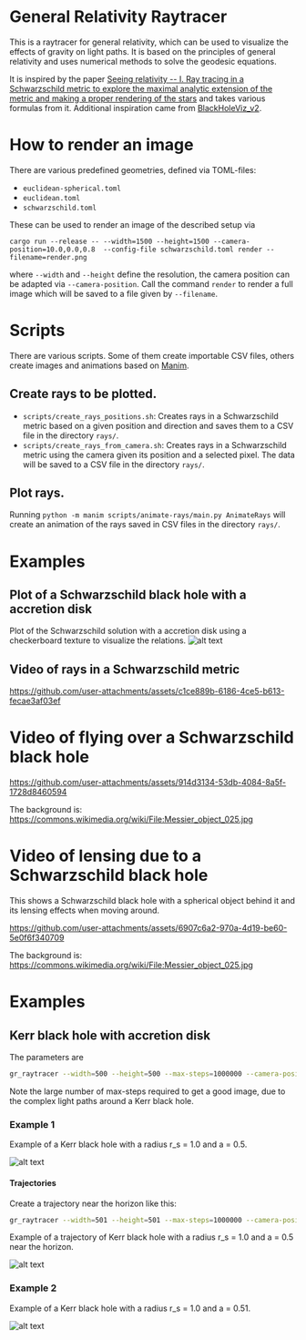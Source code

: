 # General Relativity Raytracer

This is a raytracer for general relativity, which can be used to visualize the effects of gravity on light paths. It is
based on the principles of general relativity and uses numerical methods to solve the geodesic equations.

It is inspired by the
paper [Seeing relativity -- I. Ray tracing in a Schwarzschild metric to explore the maximal analytic extension of the metric and making a proper rendering of the stars](https://arxiv.org/abs/1511.06025)
and takes various formulas from it. Additional inspiration came
from [BlackHoleViz_v2](https://github.com/HollowaySean/BlackHoleViz_v2).

# How to render an image

There are various predefined geometries, defined via TOML-files:

- `euclidean-spherical.toml`
- `euclidean.toml`
- `schwarzschild.toml`

These can be used to render an image of the described setup via

```ah
cargo run --release -- --width=1500 --height=1500 --camera-position=10.0,0.0,0.8  --config-file schwarzschild.toml render --filename=render.png
```

where `--width` and `--height` define the resolution, the camera position can be adapted via `--camera-position`.
Call the command `render` to render a full image which will be saved to a file given by `--filename`.

# Scripts

There are various scripts. Some of them create importable CSV files, others create images and animations based
on [Manim](https://github.com/3b1b/manim).

## Create rays to be plotted.

- `scripts/create_rays_positions.sh`: Creates rays in a Schwarzschild metric based on a given position and direction and
  saves them to a CSV file in the directory `rays/`.
- `scripts/create_rays_from_camera.sh`: Creates rays in a Schwarzschild metric using the camera given its position and
  a selected pixel. The data will be saved to a CSV file in the directory `rays/`.

## Plot rays.

Running `python -m manim scripts/animate-rays/main.py AnimateRays` will create an animation of the rays saved in
CSV files in the directory `rays/`.

# Examples

## Plot of a Schwarzschild black hole with a accretion disk

Plot of the Schwarzschild solution with a accretion disk using a checkerboard texture to visualize the relations.
![alt text](./images/render_checker_texture.png "Black Hole with accretion disk")

## Video of rays in a Schwarzschild metric

https://github.com/user-attachments/assets/c1ce889b-6186-4ce5-b613-fecae3af03ef

# Video of flying over a Schwarzschild black hole

https://github.com/user-attachments/assets/914d3134-53db-4084-8a5f-1728d8460594

The background is: https://commons.wikimedia.org/wiki/File:Messier_object_025.jpg

# Video of lensing due to a Schwarzschild black hole

This shows a Schwarzschild black hole with a spherical object behind it and its lensing effects when moving around.

https://github.com/user-attachments/assets/6907c6a2-970a-4d19-be60-5e0f6f340709

The background is: https://commons.wikimedia.org/wiki/File:Messier_object_025.jpg

# Examples

## Kerr black hole with accretion disk

The parameters are

```sh
gr_raytracer --width=500 --height=500 --max-steps=1000000 --camera-position=-10,0,0.5 --theta=1.57 --psi=1.57 --phi=0 --config-file kerr.toml render
```

Note the large number of max-steps required to get a good image, due to the complex light paths around a Kerr black
hole.

### Example 1

Example of a Kerr black hole with a radius r_s = 1.0 and a = 0.5.

![alt text](./images/render_kerr_checker_texture.png "Kerr black hole with a radius r_s = 1.0 and a = 0.5")

#### Trajectories

Create a trajectory near the horizon like this:

```sh
gr_raytracer --width=501 --height=501 --max-steps=1000000 --camera-position=-5,0,0.5 --theta=1.57 --psi=1.57 --phi=0 --config-file kerr.toml render-ray --col=162 --row=250
```

Example of a trajectory of Kerr black hole with a radius r_s = 1.0 and a = 0.5 near the horizon.

![alt text](./images/kerr_trajectory_near_horizon.png "Trajectory of Kerr black hole with a radius r_s = 1.0 and a = 0.5 near the horizon")

### Example 2

Example of a Kerr black hole with a radius r_s = 1.0 and a = 0.51.

![alt text](./images/render_kerr_large_a_checker_texture.png "Kerr black hole with a radius r_s = 1.0 and a = 0.51")

